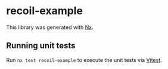 # recoil-example

This library was generated with [Nx](https://nx.dev).

## Running unit tests

Run `nx test recoil-example` to execute the unit tests via [Vitest](https://vitest.dev/).
